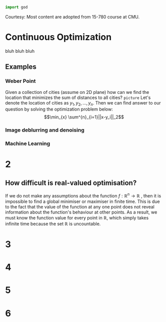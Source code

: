 ```python
import god
```
Courtesy: Most content are adopted from 15-780 course at CMU.
# Continuous Optimization
bluh bluh bluh

## Examples

### Weber Point

Given a collection of cities (assume on 2D plane) how can we find the location that minimizes the sum of distances to all cities?
`picture`
Let's denote the location of cities as $y_1, y_2, ..., y_n$.
Then we can find answer to our question by solving the optimization problem below:
$$\min_{x} \sum^{n}_{i=1}||x-y_i||_2$$

### Image deblurring and denoising

### Machine Learning

# 2

## How difficult is real-valued optimisation?

If we do not make any assumptions about the function $f:\mathbb{R}^n\rightarrow\mathbb{R}$ , then it is impossible to find a global minimiser or maximiser in finite time. This is due to the fact that the value of the function at any one point does not reveal information about the function's behaviour at other points. As a result, we must know the function value for every point in $\mathbb{R}$, which simply takes infinite time because the set $\mathbb{R}$ is uncountable.

# 3

# 4

# 5

# 6

<!--stackedit_data:
eyJoaXN0b3J5IjpbLTcxNDI3OTM4MiwtOTU2MTUxMDUyLC0xMT
UwMDAwMTgzLC05MTE4MjE3NjcsMTk3NDA5NjU5OSwtMTM4NTcw
MDQ4OCwxNzg5MzkxMzM1LC02MjUyNTAxNjQsMTY1OTAxNDY4My
wtOTQ4NTQ2NjEsNTU5OTk4NDg0LC0xMTgxMTY4NDI4LDIwMDc5
NTE5MDAsLTE3MzU5NTk1MjksLTE0MjEwODYwMjJdfQ==
-->